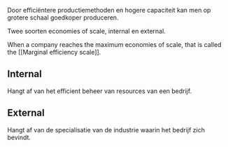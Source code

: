 Door efficiëntere productiemethoden en hogere capaciteit kan men op grotere schaal goedkoper produceren.

Twee soorten economies of scale, internal en external.

When a company reaches the maximum economies of scale, that is called the [[Marginal efficiency scale]].

## Internal
Hangt af van het efficient beheer van resources van een bedrijf.

## External
Hangt af van de specialisatie van de industrie waarin het bedrijf zich bevindt.